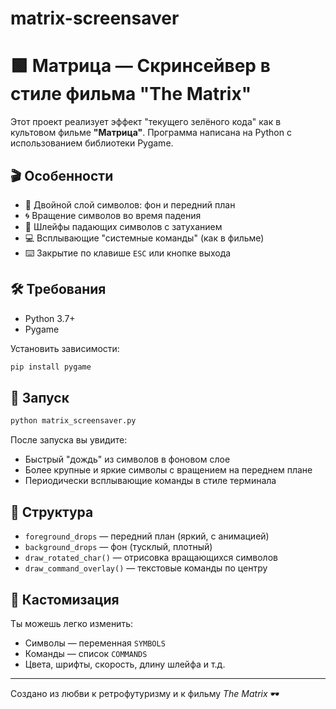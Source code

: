 # matrix-screensaver

# 🟩 Матрица — Скринсейвер в стиле фильма "The Matrix"

Этот проект реализует эффект "текущего зелёного кода" как в культовом фильме **"Матрица"**. Программа написана на Python с использованием библиотеки Pygame.

## 🎬 Особенности

- 🔁 Двойной слой символов: фон и передний план
- 🌀 Вращение символов во время падения
- 🌟 Шлейфы падающих символов с затуханием
- 💻 Всплывающие "системные команды" (как в фильме)
- ⌨️ Закрытие по клавише `ESC` или кнопке выхода

## 🛠️ Требования

- Python 3.7+
- Pygame

Установить зависимости:

```bash
pip install pygame
````

## 🚀 Запуск

```bash
python matrix_screensaver.py
```

После запуска вы увидите:

* Быстрый "дождь" из символов в фоновом слое
* Более крупные и яркие символы с вращением на переднем плане
* Периодически всплывающие команды в стиле терминала

## 🧩 Структура

* `foreground_drops` — передний план (яркий, с анимацией)
* `background_drops` — фон (тусклый, плотный)
* `draw_rotated_char()` — отрисовка вращающихся символов
* `draw_command_overlay()` — текстовые команды по центру

## 🔧 Кастомизация

Ты можешь легко изменить:

* Символы — переменная `SYMBOLS`
* Команды — список `COMMANDS`
* Цвета, шрифты, скорость, длину шлейфа и т.д.


---

Создано из любви к ретрофутуризму и к фильму *The Matrix* 🕶️

```
